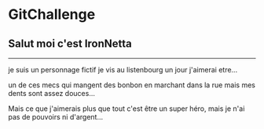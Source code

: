 # GitChallenge
## Salut moi c'est IronNetta
-----------
je suis un personnage fictif 
je vis au listenbourg
un jour j'aimerai etre... 

un de ces mecs qui mangent des bonbon 
en marchant dans la rue 
mais mes dents sont assez douces...

Mais ce que j'aimerais plus que tout c'est être un super héro,
mais je n'ai pas de pouvoirs ni d'argent...
